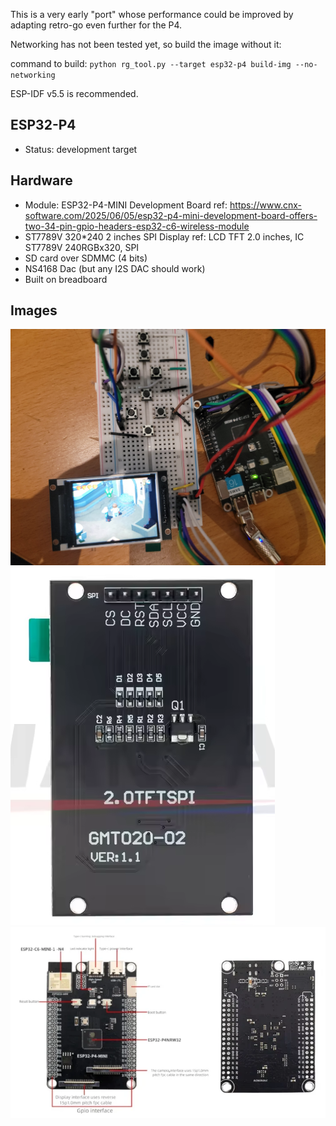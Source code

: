 This is a very early "port" whose performance could be improved by adapting retro-go even further for the P4.

Networking has not been tested yet, so build the image without it:

command to build: `python rg_tool.py --target esp32-p4 build-img --no-networking`

ESP-IDF v5.5 is recommended.

## ESP32-P4
- Status: development target

## Hardware
- Module: ESP32-P4-MINI Development Board ref: https://www.cnx-software.com/2025/06/05/esp32-p4-mini-development-board-offers-two-34-pin-gpio-headers-esp32-c6-wireless-module
- ST7789V 320*240 2 inches SPI Display ref: LCD TFT 2.0 inches, IC ST7789V 240RGBx320, SPI
- SD card over SDMMC (4 bits)
- NS4168 Dac (but any I2S DAC should work)
- Built on breadboard

## Images
![ESP32-P4_breadboard_setup.jpg](ESP32-P4_breadboard_setup.jpg)
![SPI_ST7789V_2_inches.png](SPI_ST7789V_2_inches.png)
![ESP32-P4_devboard.png](ESP32-P4_devboard.png)